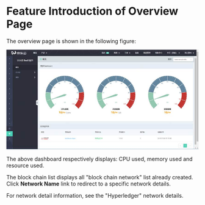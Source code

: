 # Feature Introduction of Overview Page
The overview page is shown in the following figure:

![图片](../../../../image/JD-Blockchain-Open-Platform/Getting-Started/Pic/image021.jpg)
 
The above dashboard respectively displays: CPU used, memory used and resource used.

The block chain list displays all "block chain network" list already created. Click **Network Name** link to redirect to a specific network details.

For network detail information, see the "Hyperledger" network details.
